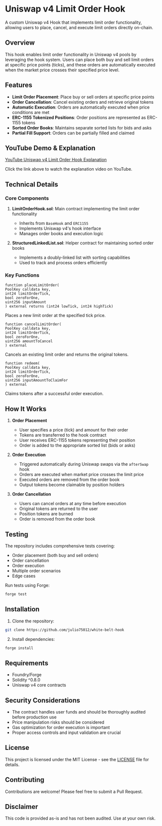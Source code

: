 # Uniswap v4 Limit Order Hook

A custom Uniswap v4 Hook that implements limit order functionality, allowing users to place, cancel, and execute limit orders directly on-chain.

## Overview

This hook enables limit order functionality in Uniswap v4 pools by leveraging the hook system. Users can place both buy and sell limit orders at specific price points (ticks), and these orders are automatically executed when the market price crosses their specified price level.

## Features

- **Limit Order Placement**: Place buy or sell orders at specific price points
- **Order Cancellation**: Cancel existing orders and retrieve original tokens
- **Automatic Execution**: Orders are automatically executed when price conditions are met
- **ERC-1155 Tokenized Positions**: Order positions are represented as ERC-1155 tokens
- **Sorted Order Books**: Maintains separate sorted lists for bids and asks
- **Partial Fill Support**: Orders can be partially filled and claimed

## YouTube Demo & Explanation

[YouTube Uniswap v4 Limit Order Hook Explanation](https://www.youtube.com/watch?v=VMt0i9OPEzY)

Click the link above to watch the explanation video on YouTube.

## Technical Details

### Core Components

1. **LimitOrderHook.sol**: Main contract implementing the limit order functionality
   - Inherits from `BaseHook` and `ERC1155`
   - Implements Uniswap v4's hook interface
   - Manages order books and execution logic

2. **StructuredLinkedList.sol**: Helper contract for maintaining sorted order books
   - Implements a doubly-linked list with sorting capabilities
   - Used to track and process orders efficiently

### Key Functions

```solidity
function placeLimitOrder(
PoolKey calldata key,
int24 limitOrderTick,
bool zeroForOne,
uint256 inputAmount
) external returns (int24 lowTick, int24 highTick)
```

Places a new limit order at the specified tick price.

```solidity
function cancelLimitOrder(
PoolKey calldata key,
int24 limitOrderTick,
bool zeroForOne,
uint256 amountToCancel
) external
```

Cancels an existing limit order and returns the original tokens.

```solidity
function redeem(
PoolKey calldata key,
int24 limitOrderTick,
bool zeroForOne,
uint256 inputAmountToClaimFor
) external
```

Claims tokens after a successful order execution.

## How It Works

1. **Order Placement**
   - User specifies a price (tick) and amount for their order
   - Tokens are transferred to the hook contract
   - User receives ERC-1155 tokens representing their position
   - Order is added to the appropriate sorted list (bids or asks)

2. **Order Execution**
   - Triggered automatically during Uniswap swaps via the `afterSwap` hook
   - Orders are executed when market price crosses the limit price
   - Executed orders are removed from the order book
   - Output tokens become claimable by position holders

3. **Order Cancellation**
   - Users can cancel orders at any time before execution
   - Original tokens are returned to the user
   - Position tokens are burned
   - Order is removed from the order book

## Testing

The repository includes comprehensive tests covering:
- Order placement (both buy and sell orders)
- Order cancellation
- Order execution
- Multiple order scenarios
- Edge cases

Run tests using Forge:

```bash
forge test
```

## Installation

1. Clone the repository:

```bash
git clone https://github.com/julio75012/white-belt-hook
```

2. Install dependencies:

```bash
forge install
```

## Requirements

- Foundry/Forge
- Solidity ^0.8.0
- Uniswap v4 core contracts

## Security Considerations

- The contract handles user funds and should be thoroughly audited before production use
- Price manipulation risks should be considered
- Gas optimization for order execution is important
- Proper access controls and input validation are crucial

## License

This project is licensed under the MIT License - see the [LICENSE](LICENSE) file for details.

## Contributing

Contributions are welcome! Please feel free to submit a Pull Request.

## Disclaimer

This code is provided as-is and has not been audited. Use at your own risk.
